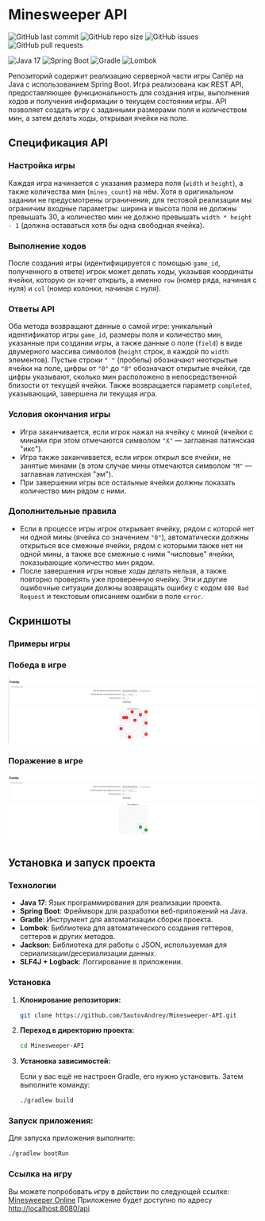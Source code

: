 # Minesweeper API

![GitHub last commit](https://img.shields.io/github/last-commit/SautovAndrey/Minesweeper-API)
![GitHub repo size](https://img.shields.io/github/repo-size/SautovAndrey/Minesweeper-API)
![GitHub issues](https://img.shields.io/github/issues/SautovAndrey/Minesweeper-API)
![GitHub pull requests](https://img.shields.io/github/issues-pr/SautovAndrey/Minesweeper-API)

![Java 17](https://img.shields.io/badge/Java-17-007396?style=for-the-badge&logo=java&logoColor=white)
![Spring Boot](https://img.shields.io/badge/Spring_Boot-6DB33F?style=for-the-badge&logo=spring-boot&logoColor=white)
![Gradle](https://img.shields.io/badge/Gradle-02303A?style=for-the-badge&logo=gradle&logoColor=white)
![Lombok](https://img.shields.io/badge/Lombok-9C4A00?style=for-the-badge&logo=lombok&logoColor=white)


Репозиторий содержит реализацию серверной части игры Сапёр на Java с использованием Spring Boot. Игра реализована как REST API, предоставляющее функциональность для создания игры, выполнения ходов и получения информации о текущем состоянии игры. API позволяет создать игру с заданными размерами поля и количеством мин, а затем делать ходы, открывая ячейки на поле.

## Спецификация API

### Настройка игры

Каждая игра начинается с указания размера поля (`width` и `height`), а также количества мин (`mines_count`) на нём. Хотя в оригинальном задании не предусмотрены ограничения, для тестовой реализации мы ограничим входные параметры: ширина и высота поля не должны превышать 30, а количество мин не должно превышать `width * height - 1` (должна оставаться хотя бы одна свободная ячейка).

### Выполнение ходов

После создания игры (идентифицируется с помощью `game_id`, полученного в ответе) игрок может делать ходы, указывая координаты ячейки, которую он хочет открыть, а именно `row` (номер ряда, начиная с нуля) и `col` (номер колонки, начиная с нуля).

### Ответы API

Оба метода возвращают данные о самой игре: уникальный идентификатор игры `game_id`, размеры поля и количество мин, указанные при создании игры, а также данные о поле (`field`) в виде двумерного массива символов (`height` строк, в каждой по `width` элементов). Пустые строки `" "` (пробелы) обозначают неоткрытые ячейки на поле, цифры от `"0"` до `"8"` обозначают открытые ячейки, где цифры указывают, сколько мин расположено в непосредственной близости от текущей ячейки. Также возвращается параметр `completed`, указывающий, завершена ли текущая игра.

### Условия окончания игры

- Игра заканчивается, если игрок нажал на ячейку с миной (ячейки с минами при этом отмечаются символом `"X"` — заглавная латинская "икс").
- Игра также заканчивается, если игрок открыл все ячейки, не занятые минами (в этом случае мины отмечаются символом `"M"` — заглавная латинская "эм").
- При завершении игры все остальные ячейки должны показать количество мин рядом с ними.

### Дополнительные правила

- Если в процессе игры игрок открывает ячейку, рядом с которой нет ни одной мины (ячейка со значением `"0"`), автоматически должны открыться все смежные ячейки, рядом с которыми также нет ни одной мины, а также все смежные с ними "числовые" ячейки, показывающие количество мин рядом.
- После завершения игры новые ходы делать нельзя, а также повторно проверять уже проверенную ячейку. Эти и другие ошибочные ситуации должны возвращать ошибку с кодом `400 Bad Request` и текстовым описанием ошибки в поле `error`.

## Скриншоты
### Примеры игры

### Победа в игре

![Победа](images/2024-08-29_10-42-10.png)

### Поражение в игре

![Поражение](images/2024-08-29_10-43-16.png)


## Установка и запуск проекта

### Технологии

- **Java 17**: Язык программирования для реализации проекта.
- **Spring Boot**: Фреймворк для разработки веб-приложений на Java.
- **Gradle**: Инструмент для автоматизации сборки проекта.
- **Lombok**: Библиотека для автоматического создания геттеров, сеттеров и других методов.
- **Jackson**: Библиотека для работы с JSON, используемая для сериализации/десериализации данных.
- **SLF4J + Logback**: Логгирование в приложении.

### Установка

1. **Клонирование репозитория:**

   ```bash
   git clone https://github.com/SautovAndrey/Minesweeper-API.git
   ```

2. **Переход в директорию проекта:**

   ```bash
   cd Minesweeper-API
   ```

3. **Установка зависимостей:**

   Если у вас ещё не настроен Gradle, его нужно установить. Затем выполните команду:

   ```bash
   ./gradlew build
   ```

### Запуск приложения:

Для запуска приложения выполните:

```bash
./gradlew bootRun
```

### Ссылка на игру

Вы можете попробовать игру в действии по следующей ссылке: [Minesweeper Online](https://minesweeper-test.studiotg.ru/)
Приложение будет доступно по адресу [http://localhost:8080/api](http://localhost:8080/api)

